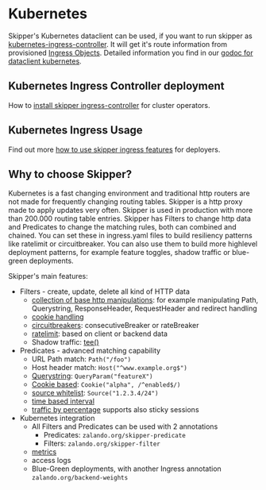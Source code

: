 # Kubernetes

Skipper's Kubernetes dataclient can be used, if you want to run skipper as
[kubernetes-ingress-controller](https://kubernetes.io/docs/concepts/services-networking/ingress/#ingress-controllers).
It will get it's route information from provisioned
[Ingress Objects](https://kubernetes.io/docs/concepts/services-networking/ingress).
Detailed information you find in our [godoc for dataclient kubernetes](https://godoc.org/github.com/zalando/skipper/dataclients/kubernetes).

## Kubernetes Ingress Controller deployment

How to [install skipper ingress-controller](../kubernetes/ingress-controller.md) for cluster operators.

## Kubernetes Ingress Usage

Find out more [how to use skipper ingress features](../kubernetes/ingress-usage.md) for deployers.

## Why to choose Skipper?

Kubernetes is a fast changing environment and traditional http routers
are not made for frequently changing routing tables. Skipper is a http
proxy made to apply updates very often. Skipper is used in
production with more than 200.000 routing table entries.
Skipper has Filters to change http data and Predicates to change the
matching rules, both can combined and chained. You can set these in
ingress.yaml files to build resiliency patterns like ratelimit or
circuitbreaker. You can also use them to build more highlevel
deployment patterns, for example feature toggles, shadow traffic or
blue-green deployments.

Skipper's main features:

- Filters - create, update, delete all kind of HTTP data
  - [collection of base http manipulations](https://godoc.org/github.com/zalando/skipper/filters/builtin): for example manipulating Path, Querystring, ResponseHeader, RequestHeader and redirect handling
  - [cookie handling](https://godoc.org/github.com/zalando/skipper/filters/cookie)
  - [circuitbreakers](https://godoc.org/github.com/zalando/skipper/filters/circuit): consecutiveBreaker or rateBreaker
  - [ratelimit](https://godoc.org/github.com/zalando/skipper/filters/ratelimit): based on client or backend data
  - Shadow traffic: [tee()](https://godoc.org/github.com/zalando/skipper/filters/tee)
- Predicates - advanced matching capability
  - URL Path match: `Path("/foo")`
  - Host header match: `Host("^www.example.org$")`
  - [Querystring](https://godoc.org/github.com/zalando/skipper/predicates/query): `QueryParam("featureX")`
  - [Cookie based](https://godoc.org/github.com/zalando/skipper/predicates/cookie): `Cookie("alpha", /^enabled$/)`
  - [source whitelist](https://godoc.org/github.com/zalando/skipper/predicates/source): `Source("1.2.3.4/24")`
  - [time based interval](https://godoc.org/github.com/zalando/skipper/predicates/interval)
  - [traffic by percentage](https://godoc.org/github.com/zalando/skipper/predicates/traffic) supports also sticky sessions
- Kubernetes integration
  - All Filters and Predicates can be used with 2 annotations
    - Predicates: `zalando.org/skipper-predicate`
    - Filters: `zalando.org/skipper-filter`
  - [metrics](https://godoc.org/github.com/zalando/skipper/metrics)
  - access logs
  - Blue-Green deployments, with another Ingress annotation `zalando.org/backend-weights`
